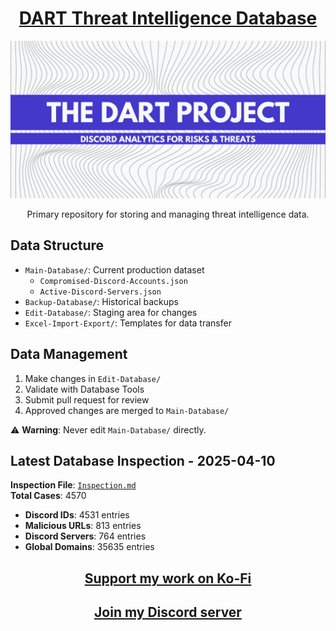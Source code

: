 <div align="center">

# [DART Threat Intelligence Database](https://thedartproject.github.io/)

![DART Project Logo](https://github.com/TheDARTProject/.github/blob/main/SCREENSHOTS/The-DART-Project.png)

Primary repository for storing and managing threat intelligence data.

</div>

## Data Structure
- `Main-Database/`: Current production dataset
  - `Compromised-Discord-Accounts.json`
  - `Active-Discord-Servers.json`
- `Backup-Database/`: Historical backups
- `Edit-Database/`: Staging area for changes
- `Excel-Import-Export/`: Templates for data transfer

## Data Management
1. Make changes in `Edit-Database/`
2. Validate with Database Tools
3. Submit pull request for review
4. Approved changes are merged to `Main-Database/`

⚠️ **Warning**: Never edit `Main-Database/` directly.

<!-- INSPECTION-START -->
## Latest Database Inspection - 2025-04-10

**Inspection File**: [`Inspection.md`](Inspection-Database/Inspection.md)  
**Total Cases**: 4570

- **Discord IDs**: 4531 entries
- **Malicious URLs**: 813 entries
- **Discord Servers**: 764 entries
- **Global Domains**: 35635 entries
<!-- INSPECTION-END -->

<div align="center">

## [Support my work on Ko-Fi](https://ko-fi.com/thatsinewave)

## [Join my Discord server](https://discord.gg/2nHHHBWNDw)

</div>
